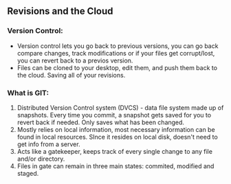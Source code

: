 ## Revisions and the Cloud
### Version Control:
  * Version control lets you go back to previous versions, you can go back compare changes, track modifications or if your files get corrupt/lost, you can revert back to a previos version. 
  * Files can be cloned to your desktop, edit them, and push them back to the cloud. Saving all of your revisions.
  
### What is GIT:
1. Distributed Version Control system (DVCS) - data file system made up of snapshots. Every time you commit, a snapshot gets saved for you to revert back if needed. Only saves what has been changed. 
2. Mostly relies on local information, most necessary information can be found in local resources. SInce it resides on local disk, doesn't need to get info from a server.
3. Acts like a gatekeeper, keeps track of every single change to any file and/or directory.
4. Files in gate can remain in three main states: commited, modified and staged. 
  
